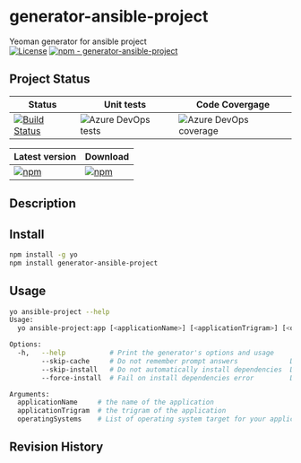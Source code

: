 # generator-ansible-project
Yeoman generator for ansible project  
[![License](https://img.shields.io/badge/license-MIT-blue.svg)](https://github.com/ygo74/generator-ansible-project/blob/master/LICENSE)
[![npm - generator-ansible-project](https://img.shields.io/badge/npm-generator--team-blue.svg)](https://www.npmjs.com/package/generator-ansible-project)

## Project Status
| Status | Unit tests | Code Covergage | 
|--------|------------|----------------|
| [![Build Status](https://dev.azure.com/ygo74/generator-ansible-project/_apis/build/status/ygo74.generator-ansible-project%20(1)?branchName=master)](https://dev.azure.com/ygo74/generator-ansible-project/_build/latest?definitionId=4&branchName=master) | ![Azure DevOps tests](https://img.shields.io/azure-devops/tests/ygo74/generator-ansible-project/4.svg) | ![Azure DevOps coverage](https://img.shields.io/azure-devops/coverage/ygo74/generator-ansible-project/4.svg) |


| Latest version | Download |
|----------------|----------|
| [![npm](https://img.shields.io/npm/v/generator-ansible-project.svg)](https://www.npmjs.com/package/generator-ansible-project) | [![npm](https://img.shields.io/npm/dw/generator-ansible-project.svg)](https://www.npmjs.com/package/generator-ansible-project) |


## Description

## Install
```bash
npm install -g yo
npm install generator-ansible-project
```

## Usage
```bash
yo ansible-project --help
Usage:
  yo ansible-project:app [<applicationName>] [<applicationTrigram>] [<operatingSystems>] [options]

Options:
  -h,   --help           # Print the generator's options and usage
        --skip-cache     # Do not remember prompt answers             Default: false
        --skip-install   # Do not automatically install dependencies  Default: false
        --force-install  # Fail on install dependencies error         Default: false

Arguments:
  applicationName     # the name of the application                           Type: String  Required: false
  applicationTrigram  # the trigram of the application                        Type: String  Required: false
  operatingSystems    # List of operating system target for your application  Type: String  Required: false
```

## Revision History
